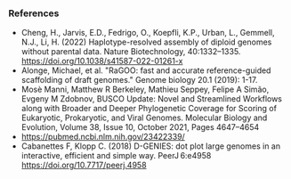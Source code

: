 ### References
* Cheng, H., Jarvis, E.D., Fedrigo, O., Koepfli, K.P., Urban, L., Gemmell, N.J., Li, H. (2022) Haplotype-resolved assembly of diploid genomes without parental data. Nature Biotechnology, 40:1332–1335. https://doi.org/10.1038/s41587-022-01261-x
* Alonge, Michael, et al. "RaGOO: fast and accurate reference-guided scaffolding of draft genomes." Genome biology 20.1 (2019): 1-17.
* Mosè Manni, Matthew R Berkeley, Mathieu Seppey, Felipe A Simão, Evgeny M Zdobnov, BUSCO Update: Novel and Streamlined Workflows along with Broader and Deeper Phylogenetic Coverage for Scoring of Eukaryotic, Prokaryotic, and Viral Genomes. Molecular Biology and Evolution, Volume 38, Issue 10, October 2021, Pages 4647–4654
* https://pubmed.ncbi.nlm.nih.gov/23422339/
* Cabanettes F, Klopp C. (2018) D-GENIES: dot plot large genomes in an interactive, efficient and simple way. PeerJ 6:e4958 https://doi.org/10.7717/peerj.4958

